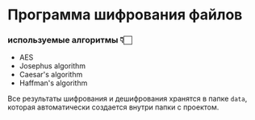 # Программа шифрования файлов

### используемые алгоритмы 👇🏻
- AES
- Josephus algorithm
- Caesar's algorithm
- Haffman's algorithm

Все результаты шифрования и дешифрования хранятся в папке `data`, которая автоматически создается внутри папки с проектом.
